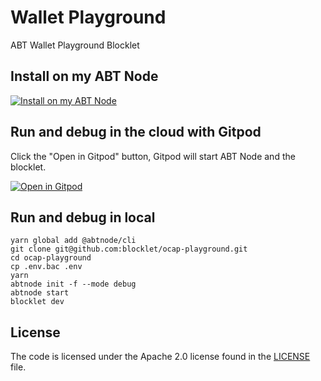 # Wallet Playground

ABT Wallet Playground Blocklet

## Install on my ABT Node

[![Install on my ABT Node](https://raw.githubusercontent.com/blocklet/development-guide/main/assets/install_on_abtnode.svg)](https://install.arcblock.io/?action=blocklet-install&meta_url=https%3A%2F%2Fgithub.com%2Fblocklet%2Focap-playground%2Freleases%2Fdownload%2F0.7.1%2Fblocklet.json)

## Run and debug in the cloud with Gitpod
Click the "Open in Gitpod" button, Gitpod will start ABT Node and the blocklet.

[![Open in Gitpod](https://gitpod.io/button/open-in-gitpod.svg)](https://gitpod.io/#https://github.com/blocklet/ocap-playground)

## Run and debug in local

```shell
yarn global add @abtnode/cli
git clone git@github.com:blocklet/ocap-playground.git
cd ocap-playground
cp .env.bac .env
yarn
abtnode init -f --mode debug
abtnode start
blocklet dev
```

## License

The code is licensed under the Apache 2.0 license found in the
[LICENSE](LICENSE) file.
